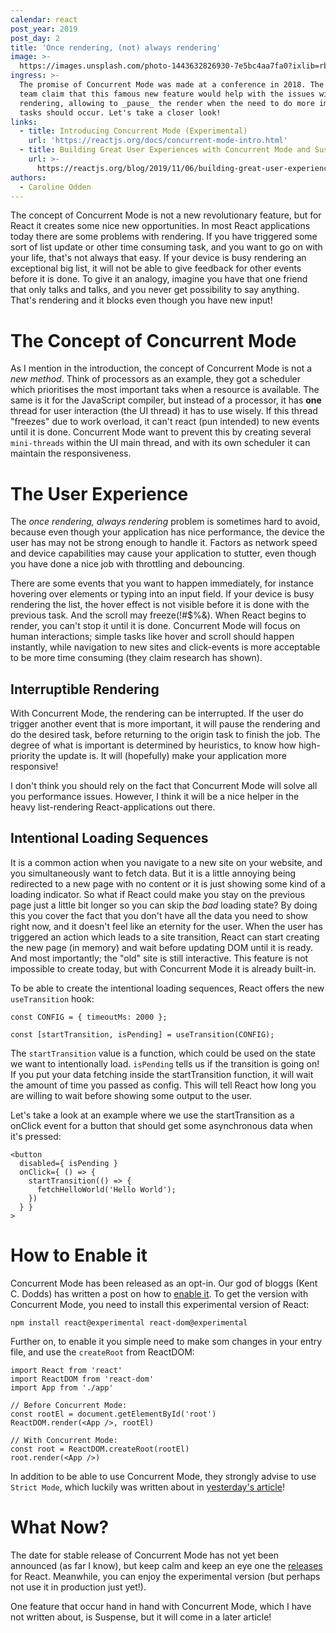 ```yaml
---
calendar: react
post_year: 2019
post_day: 2
title: 'Once rendering, (not) always rendering'
image: >-
  https://images.unsplash.com/photo-1443632826930-7e5bc4aa7fa0?ixlib=rb-1.2.1&ixid=eyJhcHBfaWQiOjEyMDd9&auto=format&fit=crop&w=2250&q=80
ingress: >-
  The promise of Concurrent Mode was made at a conference in 2018. The React
  team claim that this famous new feature would help with the issues with
  rendering, allowing to _pause_ the render when the need to do more important
  tasks should occur. Let's take a closer look!
links:
  - title: Introducing Concurrent Mode (Experimental)
    url: 'https://reactjs.org/docs/concurrent-mode-intro.html'
  - title: Building Great User Experiences with Concurrent Mode and Suspense
    url: >-
      https://reactjs.org/blog/2019/11/06/building-great-user-experiences-with-concurrent-mode-and-suspense.html
authors:
  - Caroline Odden
---
```

The concept of Concurrent Mode is not a new revolutionary feature, but for React it creates some nice new opportunities. In most React applications today there are some problems with rendering. If you have triggered some sort of list update or other time consuming task, and you want to go on with your life, that's not always that easy. If your device is busy rendering an exceptional big list, it will not be able to give feedback for other events before it is done. To give it an analogy, imagine you have that one friend that only talks and talks, and you never get possibility to say anything. That's rendering and it blocks even though you have new input!

# The Concept of Concurrent Mode

As I mention in the introduction, the concept of Concurrent Mode is not a _new method_. Think of processors as an example, they got a scheduler which prioritises the most important taks when a resource is available. The same is it for the JavaScript compiler, but instead of a processor, it has **one** thread for user interaction (the UI thread) it has to use wisely. If this thread "freezes" due to work overload, it can't react (pun intended) to new events until it is done. Concurrent Mode want to prevent this by creating several `mini-threads` within the UI main thread, and with its own scheduler it can maintain the responsiveness. 

# The User Experience

The _once rendering, always rendering_ problem is sometimes hard to avoid, because even though your application has nice performance, the device the user has may not be strong enough to handle it. Factors as network speed and device capabilities may cause your application to stutter, even though you have done a nice job with throttling and debouncing.

There are some events that you want to happen immediately, for instance hovering over elements or typing into an input field. If your device is busy rendering the list,  the hover effect is not visible before it is done with the previous task. And the scroll may freeze(!#$%&). When React begins to render, you can't stop it until it is done.  Concurrent Mode will focus on human interactions; simple tasks like hover and scroll should happen instantly, while navigation to new sites and click-events is more acceptable to be more time consuming (they claim research has shown).

## Interruptible Rendering

With Concurrent Mode, the rendering can be interrupted. If the user do trigger another event that is more important, it will pause the rendering and do the desired task, before returning to the origin task to finish the job. The degree of what is important is determined by heuristics, to know how high-priority the update is. It will (hopefully) make your application more responsive!

I don't think you should rely on the fact that Concurrent Mode will solve all you performance issues. However, I think it will be a nice helper in the heavy list-rendering React-applications out there.

## Intentional Loading Sequences

It is a common action when you navigate to a new site on your website, and you simultaneously want to fetch data. But it is a little annoying being redirected to a new page with no content or it is just showing some kind of a loading indicator. So what if React could make you stay on the previous page just a little bit longer so you can skip the _bad_ loading state? By doing this you cover the fact that you don't have all the data you need to show right now, and it doesn't feel like an eternity for the user. When the user has triggered an action which leads to a site transition, React can start creating the new page (in memory) and wait before updating DOM until it is ready. And most importantly; the "old" site is still interactive. This feature is not impossible to create today, but with Concurrent Mode it is already built-in. 

To be able to create the intentional loading sequences, React offers the new `useTransition` hook:

```
const CONFIG = { timeoutMs: 2000 };

const [startTransition, isPending] = useTransition(CONFIG);
```

The `startTransition` value is a function, which could be used on the state we want to intentionally load. `isPending` tells us if the transition is going on! If you put your data fetching inside the startTransition function, it will wait the amount of time you passed as config. This will tell React how long you are willing to wait before showing some output to the user.

Let's take a look at an example where we use the startTransition as a onClick event for a button that should get some asynchronous data when it's pressed:

```
<button
  disabled={ isPending }
  onClick={ () => {
    startTransition(() => {
      fetchHelloWorld('Hello World');
    })
  } }
>
```

# How to Enable it

Concurrent Mode has been released as an opt-in. Our god of bloggs (Kent C. Dodds) has written a post on how to [enable it](https://kentcdodds.com/blog/how-to-enable-react-concurrent-mode). To get the version with Concurrent Mode, you need to install this experimental version of React:

```
npm install react@experimental react-dom@experimental
```

Further on, to enable it you simple need to make som changes in your entry file, and use the `createRoot` from ReactDOM:

```
import React from 'react'
import ReactDOM from 'react-dom'
import App from './app'

// Before Concurrent Mode:
const rootEl = document.getElementById('root')
ReactDOM.render(<App />, rootEl)

// With Concurrent Mode:
const root = ReactDOM.createRoot(rootEl)
root.render(<App />)
```

In addition to be able to use Concurrent Mode, they strongly advise to use `Strict Mode`, which luckily was written about in [yesterday's article](https://react.christmas/2019/1)!

# What Now?

The date for stable release of Concurrent Mode has not yet been announced (as far I know), but keep calm and keep an eye one the [releases](https://github.com/facebook/react/releases) for React. Meanwhile, you can enjoy the experimental version (but perhaps not use it in production just yet!).

One feature that occur hand in hand with Concurrent Mode, which I have not written about, is Suspense, but it will come in a later article!
